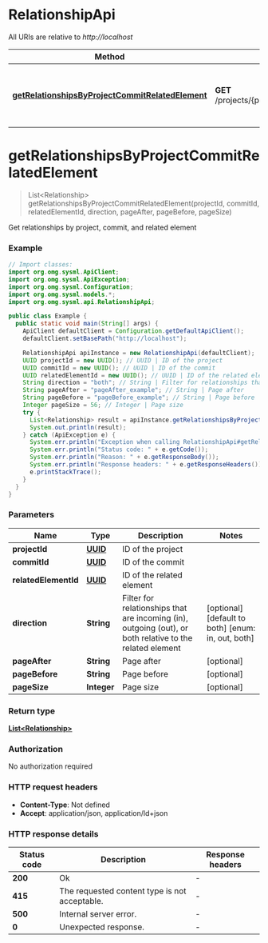 # RelationshipApi

All URIs are relative to *http://localhost*

Method | HTTP request | Description
------------- | ------------- | -------------
[**getRelationshipsByProjectCommitRelatedElement**](RelationshipApi.md#getRelationshipsByProjectCommitRelatedElement) | **GET** /projects/{projectId}/commits/{commitId}/elements/{relatedElementId}/relationships | Get relationships by project, commit, and related element


<a name="getRelationshipsByProjectCommitRelatedElement"></a>
# **getRelationshipsByProjectCommitRelatedElement**
> List&lt;Relationship&gt; getRelationshipsByProjectCommitRelatedElement(projectId, commitId, relatedElementId, direction, pageAfter, pageBefore, pageSize)

Get relationships by project, commit, and related element

### Example
```java
// Import classes:
import org.omg.sysml.ApiClient;
import org.omg.sysml.ApiException;
import org.omg.sysml.Configuration;
import org.omg.sysml.models.*;
import org.omg.sysml.api.RelationshipApi;

public class Example {
  public static void main(String[] args) {
    ApiClient defaultClient = Configuration.getDefaultApiClient();
    defaultClient.setBasePath("http://localhost");

    RelationshipApi apiInstance = new RelationshipApi(defaultClient);
    UUID projectId = new UUID(); // UUID | ID of the project
    UUID commitId = new UUID(); // UUID | ID of the commit
    UUID relatedElementId = new UUID(); // UUID | ID of the related element
    String direction = "both"; // String | Filter for relationships that are incoming (in), outgoing (out), or both relative to the related element
    String pageAfter = "pageAfter_example"; // String | Page after
    String pageBefore = "pageBefore_example"; // String | Page before
    Integer pageSize = 56; // Integer | Page size
    try {
      List<Relationship> result = apiInstance.getRelationshipsByProjectCommitRelatedElement(projectId, commitId, relatedElementId, direction, pageAfter, pageBefore, pageSize);
      System.out.println(result);
    } catch (ApiException e) {
      System.err.println("Exception when calling RelationshipApi#getRelationshipsByProjectCommitRelatedElement");
      System.err.println("Status code: " + e.getCode());
      System.err.println("Reason: " + e.getResponseBody());
      System.err.println("Response headers: " + e.getResponseHeaders());
      e.printStackTrace();
    }
  }
}
```

### Parameters

Name | Type | Description  | Notes
------------- | ------------- | ------------- | -------------
 **projectId** | [**UUID**](.md)| ID of the project |
 **commitId** | [**UUID**](.md)| ID of the commit |
 **relatedElementId** | [**UUID**](.md)| ID of the related element |
 **direction** | **String**| Filter for relationships that are incoming (in), outgoing (out), or both relative to the related element | [optional] [default to both] [enum: in, out, both]
 **pageAfter** | **String**| Page after | [optional]
 **pageBefore** | **String**| Page before | [optional]
 **pageSize** | **Integer**| Page size | [optional]

### Return type

[**List&lt;Relationship&gt;**](Relationship.md)

### Authorization

No authorization required

### HTTP request headers

 - **Content-Type**: Not defined
 - **Accept**: application/json, application/ld+json

### HTTP response details
| Status code | Description | Response headers |
|-------------|-------------|------------------|
**200** | Ok |  -  |
**415** | The requested content type is not acceptable. |  -  |
**500** | Internal server error. |  -  |
**0** | Unexpected response. |  -  |

